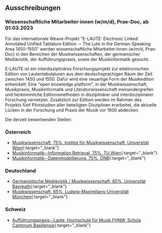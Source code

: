## Ausschreibungen 
### Wissenschaftliche Mitarbeiter&middot;innen (w/m/d), Prae-Doc, ab 01.03.2023

Für das internationale Weave-Projekt "E-LAUTE: Electronic Linked Annotated Unified Tablature Edition -- The Lute in the German-Speaking Area 1450-1550" werden wissenschaftliche Mitarbeiter&middot;innen (w/m/d, Prae-Doc) in den Bereichen der Musikwissenschaften, der germanischer Mediävistik, der Aufführungspraxis, sowie der Musikinformatik gesucht. 

E-LAUTE ist ein interdisziplinäres Forschungsprojekt zur elektronischen Edition von Lautentabulaturen aus dem deutschsprachigen Raum der Zeit zwischen 1450 und 1550. Dafür wird eine neuartige Form der Musikedition entwickelt: Eine "open knowledge platform", in der Musikwissenschaft, Musikpraxis, Musikinformatik und Literaturwissenschaft ineinandergreifen und herkömmliche Editionsmethoden in disziplinärer und interdisziplinärer Forschung vernetzen. Zusätzlich zur Edition werden im Rahmen des Projekts fünf Pilotstudien aller beteiligten Disziplinen erarbeitet, die aktuelle Lücken in der Forschung und Praxis der Musik vor 1600 abdecken.

Die derzeit beworbenden Stellen:

### Österreich
* [Musikwissenschaft, 75%, Institut für Musikwissenschaft, Universität Wien](https://univis.univie.ac.at/ausschreibungstellensuche/flow/bew_ausschreibung-flow?tid=93601.28){:target="_blank"}
* [Musikinformatik--Information Retrieval, 75%, TU Wien](/jobs-information-retrieval){:target="_blank"}
* [Musikinformatik--Datenmodellierung, 75%, ÖNB](/jobs-data-modelling){:target="_blank"}

### Deutschland
* [Germanistische Mediävistik / Musikwissenschaft, 65%, Universität Bayreuth](https://www.uni-bayreuth.de/stelle-kennwort-e-laute-5d4fe9a0d174214d){:target="_blank"}
* [Musikwissenschaft, 65%, Ludwig-Maximilians-Universität München](https://job-portal.lmu.de/jobposting/47456c7bd68556c191d782eb671b6937bee195e20){:target="_blank"}

### Schweiz
* [Aufführungspraxis--Laute, Hochschule für Musik FHNW, Schola Cantorum Basiliensis](https://apply.refline.ch/655298/3435/pub/1){:target="_blank"}






